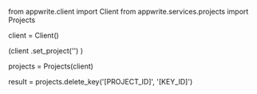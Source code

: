 from appwrite.client import Client
from appwrite.services.projects import Projects

client = Client()

(client
  .set_project('')
)

projects = Projects(client)

result = projects.delete_key('[PROJECT_ID]', '[KEY_ID]')
